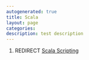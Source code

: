 ```yaml
---
autogenerated: true
title: Scala
layout: page
categories: 
description: test description
---
```


1.  REDIRECT [Scala Scripting](Scala_Scripting)
